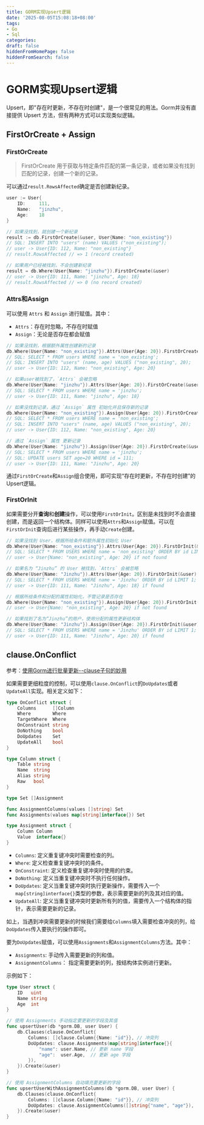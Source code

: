 ```yaml
---
title: GORM实现Upsert逻辑
date: '2025-08-05T15:08:18+08:00'
tags: 
- Go
- Sql
categories: 
draft: false
hiddenFromHomePage: false
hiddenFromSearch: false
---
```


# GORM实现Upsert逻辑

Upsert，即"存在时更新，不存在时创建"，是一个很常见的用法。Gorm并没有直接提供 Upsert 方法，但有两种方式可以实现类似逻辑。

## FirstOrCreate + Assign

### FirstOrCreate

> FirstOrCreate 用于获取与特定条件匹配的第一条记录，或者如果没有找到匹配的记录，创建一个新的记录。

可以通过`result.RowsAffected`确定是否创建新纪录。

```go
user := User{
    ID:     111,
    Name:   "jinzhu",
    Age:    18
}

// 如果没找到，就创建一个新纪录
result := db.FirstOrCreate(&user, User{Name: "non_existing"})
// SQL: INSERT INTO "users" (name) VALUES ("non_existing");
// user -> User{ID: 112, Name: "non_existing"}
// result.RowsAffected // => 1 (record created)

// 如果用户已经被找到，不会创建新纪录
result = db.Where(User{Name: "jinzhu"}).FirstOrCreate(&user)
// user -> User{ID: 111, Name: "jinzhu", Age: 18}
// result.RowsAffected // => 0 (no record created)
```

### Attrs和Assign

可以使用 `Attrs` 和 `Assign` 进行赋值。其中：

- `Attrs`：存在时忽略，不存在时赋值
- `Assign`：无论是否存在都会赋值

```go
// 如果没找到，根据额外属性创建新的记录
db.Where(User{Name: "non_existing"}).Attrs(User{Age: 20}).FirstOrCreate(&user)
// SQL: SELECT * FROM users WHERE name = 'non_existing';
// SQL: INSERT INTO "users" (name, age) VALUES ("non_existing", 20);
// user -> User{ID: 112, Name: "non_existing", Age: 20}

// 如果user被找到了，`Attrs` 会被忽略
db.Where(User{Name: "jinzhu"}).Attrs(User{Age: 20}).FirstOrCreate(&user)
// SQL: SELECT * FROM users WHERE name = 'jinzhu';
// user -> User{ID: 111, Name: "jinzhu", Age: 18}

// 如果没找到记录，通过 `Assign` 属性 初始化并且保存新的记录
db.Where(User{Name: "non_existing"}).Assign(User{Age: 20}).FirstOrCreate(&user)
// SQL: SELECT * FROM users WHERE name = 'non_existing';
// SQL: INSERT INTO "users" (name, age) VALUES ("non_existing", 20);
// user -> User{ID: 112, Name: "non_existing", Age: 20}

// 通过 `Assign` 属性 更新记录
db.Where(User{Name: "jinzhu"}).Assign(User{Age: 20}).FirstOrCreate(&user)
// SQL: SELECT * FROM users WHERE name = 'jinzhu';
// SQL: UPDATE users SET age=20 WHERE id = 111;
// user -> User{ID: 111, Name: "Jinzhu", Age: 20}
```

通过`FirstOrCreate`和`Assign`组合使用，即可实现“存在时更新，不存在时创建”的Upsert逻辑。

### FirstOrInit

如果需要分开**查询**和**创建**操作，可以使用`FirstOrInit`。区别是未找到时不会直接创建，而是返回一个结构体。同样可以使用`Attrs`和`Assign`赋值。可以在`FirstOrInit`查询后进行某些操作，再手动`Create`创建。

```go
// 如果没找到 User，根据所给条件和额外属性初始化 User
db.Where(User{Name: "non_existing"}).Attrs(User{Age: 20}).FirstOrInit(&user)
// SQL: SELECT * FROM USERS WHERE name = 'non_existing' ORDER BY id LIMIT 1;
// user -> User{Name: "non_existing", Age: 20} if not found

// 如果名为 “Jinzhu” 的 User 被找到，`Attrs` 会被忽略
db.Where(User{Name: "Jinzhu"}).Attrs(User{Age: 20}).FirstOrInit(&user)
// SQL: SELECT * FROM USERS WHERE name = 'Jinzhu' ORDER BY id LIMIT 1;
// user -> User{ID: 111, Name: "Jinzhu", Age: 18} if found

// 根据所给条件和分配的属性初始化，不管记录是否存在
db.Where(User{Name: "non_existing"}).Assign(User{Age: 20}).FirstOrInit(&user)
// user -> User{Name: "non_existing", Age: 20} if not found

// 如果找到了名为“Jinzhu”的用户，使用分配的属性更新结构体
db.Where(User{Name: "Jinzhu"}).Assign(User{Age: 20}).FirstOrInit(&user)
// SQL: SELECT * FROM USERS WHERE name = 'Jinzhu' ORDER BY id LIMIT 1;
// user -> User{ID: 111, Name: "Jinzhu", Age: 20} if found
```

## clause.OnConflict

参考：[使用Gorm进行批量更新--clause子句的妙用](https://juejin.cn/post/7220043684292411451)

如果需要更细粒度的控制，可以使用`clause.OnConflict`的`DoUpdates`或者`UpdateAll`实现。相关定义如下：

```go
type OnConflict struct {
    Columns      []Column
    Where        Where
    TargetWhere  Where
    OnConstraint string
    DoNothing    bool
    DoUpdates    Set
    UpdateAll    bool
}

type Column struct {
    Table string
    Name  string
    Alias string
    Raw   bool
}

type Set []Assignment

func AssignmentColumns(values []string) Set
func Assignments(values map[string]interface{}) Set

type Assignment struct {
    Column Column
    Value  interface{}
}
```

- `Columns`: 定义重复键冲突时需要检查的列。
- `Where`: 定义检查重复键冲突时的条件。
- `OnConstraint`: 定义检查重复键冲突时使用的约束。
- `DoNothing`: 定义当重复键冲突时不执行任何操作。
- `DoUpdates`: 定义当重复键冲突时执行更新操作，需要传入一个`map[string]interface{}`类型的参数，表示需要更新的列及其对应的值。
- `UpdateAll`: 定义当重复键冲突时更新所有列的值，需要传入一个结构体的指针，表示需要更新的记录。

如上，当遇到冲突需要更新的时候我们需要给`Columns`填入需要检查冲突的列，给`DoUpdates`传入要执行的操作即可。

要为`DoUpdates`赋值，可以使用`Assignments`和`AssignmentColumns`方法。其中：

- `Assignments`: 手动传入需要更新的列和值。
- `AssignmentColumns`： 指定需要更新的列，按结构体实例进行更新。

示例如下：

```go
type User struct {
    ID   uint
    Name string
    Age  int
}

// 使用 Assignments 手动指定要更新的字段及其值
func upsertUser(db *gorm.DB, user User) {
    db.Clauses(clause.OnConflict{
        Columns: []clause.Column{{Name: "id"}}, // 冲突列
        DoUpdates: clause.Assignments(map[string]interface{}{
            "name": user.Name, // 更新 name 字段
            "age":  user.Age,  // 更新 age 字段
        }),
    }).Create(&user)
}

// 使用 AssignmentColumns 自动填充要更新的字段
func upsertUserWithAssignmentColumns(db *gorm.DB, user User) {
    db.Clauses(clause.OnConflict{
        Columns: []clause.Column{{Name: "id"}}, // 冲突列
        DoUpdates: clause.AssignmentColumns([]string{"name", "age"}),
    }).Create(&user)
}
```
